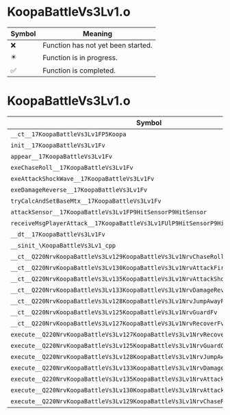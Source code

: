 # KoopaBattleVs3Lv1.o
| Symbol | Meaning 
| ------------- | ------------- 
| :x: | Function has not yet been started. 
| :eight_pointed_black_star: | Function is in progress. 
| :white_check_mark: | Function is completed. 


# KoopaBattleVs3Lv1.o
| Symbol | Decompiled? |
| ------------- | ------------- |
| `__ct__17KoopaBattleVs3Lv1FP5Koopa` | :x: |
| `init__17KoopaBattleVs3Lv1Fv` | :x: |
| `appear__17KoopaBattleVs3Lv1Fv` | :x: |
| `exeChaseRoll__17KoopaBattleVs3Lv1Fv` | :x: |
| `exeAttackShockWave__17KoopaBattleVs3Lv1Fv` | :x: |
| `exeDamageReverse__17KoopaBattleVs3Lv1Fv` | :x: |
| `tryCalcAndSetBaseMtx__17KoopaBattleVs3Lv1Fv` | :x: |
| `attackSensor__17KoopaBattleVs3Lv1FP9HitSensorP9HitSensor` | :x: |
| `receiveMsgPlayerAttack__17KoopaBattleVs3Lv1FUlP9HitSensorP9HitSensor` | :x: |
| `__dt__17KoopaBattleVs3Lv1Fv` | :x: |
| `__sinit_\KoopaBattleVs3Lv1_cpp` | :x: |
| `__ct__Q220NrvKoopaBattleVs3Lv129KoopaBattleVs3Lv1NrvChaseRollFv` | :x: |
| `__ct__Q220NrvKoopaBattleVs3Lv130KoopaBattleVs3Lv1NrvAttackFireFv` | :x: |
| `__ct__Q220NrvKoopaBattleVs3Lv135KoopaBattleVs3Lv1NrvAttackShockWaveFv` | :x: |
| `__ct__Q220NrvKoopaBattleVs3Lv133KoopaBattleVs3Lv1NrvDamageReverseFv` | :x: |
| `__ct__Q220NrvKoopaBattleVs3Lv128KoopaBattleVs3Lv1NrvJumpAwayFv` | :x: |
| `__ct__Q220NrvKoopaBattleVs3Lv125KoopaBattleVs3Lv1NrvGuardFv` | :x: |
| `__ct__Q220NrvKoopaBattleVs3Lv127KoopaBattleVs3Lv1NrvRecoverFv` | :x: |
| `execute__Q220NrvKoopaBattleVs3Lv127KoopaBattleVs3Lv1NrvRecoverCFP5Spine` | :x: |
| `execute__Q220NrvKoopaBattleVs3Lv125KoopaBattleVs3Lv1NrvGuardCFP5Spine` | :x: |
| `execute__Q220NrvKoopaBattleVs3Lv128KoopaBattleVs3Lv1NrvJumpAwayCFP5Spine` | :x: |
| `execute__Q220NrvKoopaBattleVs3Lv133KoopaBattleVs3Lv1NrvDamageReverseCFP5Spine` | :x: |
| `execute__Q220NrvKoopaBattleVs3Lv135KoopaBattleVs3Lv1NrvAttackShockWaveCFP5Spine` | :x: |
| `execute__Q220NrvKoopaBattleVs3Lv130KoopaBattleVs3Lv1NrvAttackFireCFP5Spine` | :x: |
| `execute__Q220NrvKoopaBattleVs3Lv129KoopaBattleVs3Lv1NrvChaseRollCFP5Spine` | :x: |
